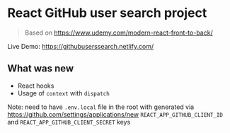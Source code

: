 # React GitHub user search project
> Based on https://www.udemy.com/modern-react-front-to-back/

Live Demo: https://githubuserssearch.netlify.com/

## What was new
* React hooks
* Usage of `context` with `dispatch`

Note: need to have `.env.local` file in the root with generated via https://github.com/settings/applications/new `REACT_APP_GITHUB_CLIENT_ID` and `REACT_APP_GITHUB_CLIENT_SECRET` keys
